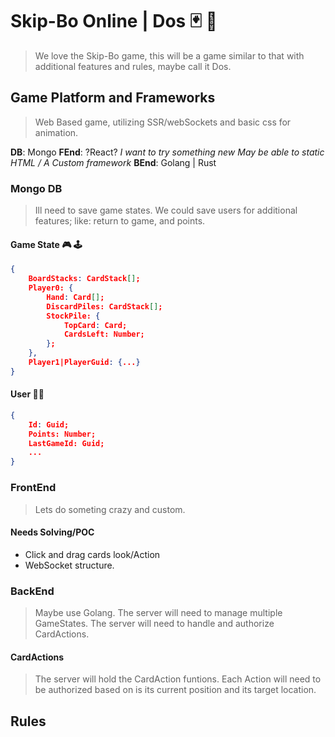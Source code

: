 # Skip-Bo Online | Dos 🃏 🎴

> We love the Skip-Bo game, this will be a game similar to that with additional features and rules, maybe call it Dos.

## Game Platform and Frameworks

> Web Based game, utilizing SSR/webSockets and basic css for animation.

**DB**: Mongo
**FEnd**: ?React? _I want to try something new_ _May be able to static HTML / A Custom framework_
**BEnd**: Golang | Rust

### Mongo DB

> Ill need to save game states. We could save users for additional features; like: return to game, and points.

#### Game State 🎮 🕹️

```json
{
    BoardStacks: CardStack[];
    Player0: {
        Hand: Card[];
        DiscardPiles: CardStack[];
        StockPile: {
            TopCard: Card;
            CardsLeft: Number;
        };
    },
    Player1|PlayerGuid: {...}
}

```

#### User 🙋🏼

```json
{
    Id: Guid;
    Points: Number;
    LastGameId: Guid;
    ...
}
```

### FrontEnd

> Lets do someting crazy and custom.

#### Needs Solving/POC

-   Click and drag cards look/Action
-   WebSocket structure.

### BackEnd

> Maybe use Golang. The server will need to manage multiple GameStates. The server will need to handle and authorize CardActions.

#### CardActions

> The server will hold the CardAction funtions. Each Action will need to be authorized based on is its current position and its target location.

## Rules
